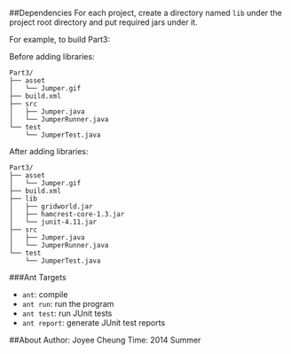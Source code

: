 ##Dependencies
For each project, create a directory named `lib` under the project root directory and put required jars under it.

For example, to build Part3:

Before adding libraries:

    Part3/
    ├── asset
    │   └── Jumper.gif
    ├── build.xml
    ├── src
    │   ├── Jumper.java
    │   └── JumperRunner.java
    └── test
        └── JumperTest.java


After adding libraries:

    Part3/
    ├── asset
    │   └── Jumper.gif
    ├── build.xml
    ├── lib
    │   ├── gridworld.jar
    │   ├── hamcrest-core-1.3.jar
    │   └── junit-4.11.jar
    ├── src
    │   ├── Jumper.java
    │   └── JumperRunner.java
    └── test
        └── JumperTest.java

###Ant Targets
* `ant`: compile
* `ant run`: run the program
* `ant test`: run JUnit tests
* `ant report`: generate JUnit test reports

##About
Author: Joyee Cheung
Time: 2014 Summer
